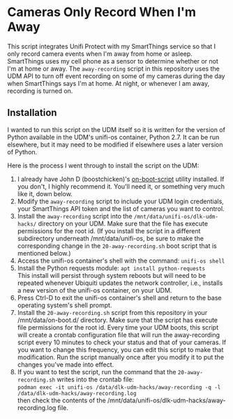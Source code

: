 # Cameras Only Record When I'm Away

This script integrates Unifi Protect with my SmartThings service so that I only record camera events when I'm away from home or asleep.  SmartThings uses my cell phone as a sensor to determine whether or not I'm at home or away.  The ```away-recording``` script in this repository uses the UDM API to turn off event recording on some of my cameras during the day when SmartThings says I'm at home.  At night, or whenever I am away, recording is turned on.

## Installation

I wanted to run this script on the UDM itself so it is written for the version of Python available in the UDM's unifi-os container, Python 2.7.  It can be run elsewhere, but it may need to be modified if elsewhere uses a later version of Python.

Here is the process I went through to install the script on the UDM:

1.  I already have John D (boostchicken)'s [on-boot-script](https://github.com/boostchicken/udm-utilities/tree/master/on-boot-script) utility installed.  If you don't, I highly recommend it.  You'll need it, or something very much like it, down below.
2.  Modify the ```away-recording``` script to include your UDM login credentials, your SmartThings API token and the list of cameras you want to control.
3.  Install the ```away-recording``` script into the ```/mnt/data/unifi-os/dlk-udm-hacks/``` directory on your UDM.  Make sure that the file has execute permissions for the root id.  (If you install the script in a different subdirectory underneath /mnt/data/unifi-os, be sure to make the corresponding change in the ```20-away-recording.sh``` boot script that is mentioned below.)
4.  Access the unifi-os container's shell with the command: ```unifi-os shell```
5.  Install the Python requests module: ```apt install python-requests```<br />This install will persist through system reboots but will need to be repeated whenever Ubiquiti updates the network controller, i.e., installs a new version of the unifi-os container, on your UDM.
6.  Press Ctrl-D to exit the unifi-os container's shell and return to the base operating system's shell prompt.
7.  Install the ```20-away-recording.sh``` script from this repository in your /mnt/data/on-boot.d/ directory.  Make sure that the script has execute file permissions for the root id.  Every time your UDM boots, this script will create a crontab configuration file that will run the away-recording script every 10 minutes to check your status and that of your cameras.  If you want to change this frequency, you can edit this script to make that modification.  Run the script manually once after you modify it to put the changes you've made into effect.
8.  If you want to test the script, run the command that the ```20-away-recording.sh``` writes into the crontab file:<br />```podman exec -it unifi-os /data/dlk-udm-hacks/away-recording -q -l /data/dlk-udm-hacks/away-recording.log```<br />then check the contents of the /mnt/data/unifi-os/dlk-udm-hacks/away-recording.log file.
